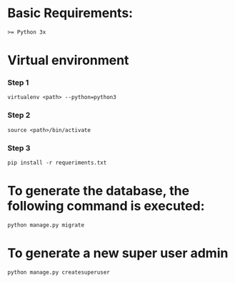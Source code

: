 # Basic Requirements:
`>= Python 3x`

# Virtual environment

### Step 1
`virtualenv <path> --python=python3`

### Step 2
`source <path>/bin/activate`

### Step 3
`pip install -r requeriments.txt`

# To generate the database, the following command is executed:
`python manage.py migrate`

# To generate a new super user admin
`python manage.py createsuperuser`
